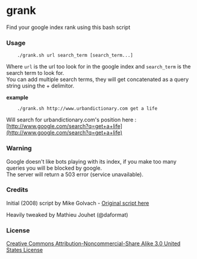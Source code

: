 grank
=====

Find your google index rank using this bash script

### Usage

```shell
	./grank.sh url search_term [search_term...]
```


Where `url` is the url too look for in the google index and `search_term` is the search term to look for.  
You can add multiple search terms, they will get concatenated as a query string using the + delimitor.


**example**
```shell
	./grank.sh http://www.urbandictionary.com get a life
```

Will search for urbandictionary.com's position here :  
[http://www.google.com/search?q=get+a+life](http://www.google.com/search?q=get+a+life)



### Warning

Google doesn't like bots playing with its index, if you make too many queries you will be blocked by google.  
The server will return a 503 error (service unavailable).

### Credits 

Initial (2008) script by Mike Golvach - [Original script here](http://linuxshellaccount.blogspot.fr/2008/08/finding-your-google-index-rank-with.html) 

Heavily tweaked by Mathieu Jouhet (@daformat)

### License

[Creative Commons Attribution-Noncommercial-Share Alike 3.0 United States License](http://creativecommons.org/licenses/by-nc-sa/3.0/us/)